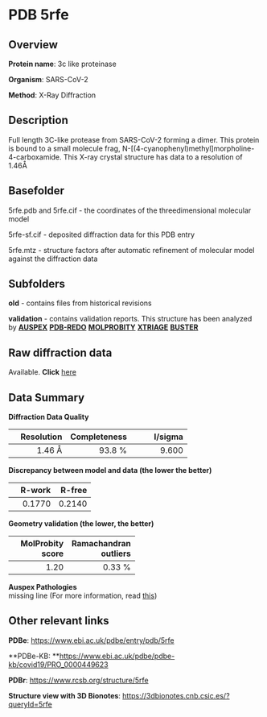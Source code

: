 # PDB 5rfe

## Overview

**Protein name**: 3c like proteinase

**Organism**: SARS-CoV-2

**Method**: X-Ray Diffraction

## Description

Full length 3C-like protease from SARS-CoV-2 forming a dimer. This protein is bound to a small molecule frag, N-[(4-cyanophenyl)methyl]morpholine-4-carboxamide. This X-ray crystal structure has data to a resolution of 1.46Å

## Basefolder

5rfe.pdb and 5rfe.cif - the coordinates of the threedimensional molecular model

5rfe-sf.cif - deposited diffraction data for this PDB entry

5rfe.mtz - structure factors after automatic refinement of molecular model against the diffraction data

## Subfolders



**old** - contains files from historical revisions

**validation** - contains validation reports. This structure has been analyzed by [**AUSPEX**](https://github.com/thorn-lab/coronavirus_structural_task_force/tree/master/pdb/3c_like_proteinase/SARS-CoV-2/5rfe/validation/auspex) [**PDB-REDO**](https://github.com/thorn-lab/coronavirus_structural_task_force/tree/master/pdb/3c_like_proteinase/SARS-CoV-2/5rfe/validation/pdb-redo) [**MOLPROBITY**](https://github.com/thorn-lab/coronavirus_structural_task_force/tree/master/pdb/3c_like_proteinase/SARS-CoV-2/5rfe/validation/molprobity) [**XTRIAGE**](https://github.com/thorn-lab/coronavirus_structural_task_force/blob/master/pdb/3c_like_proteinase/SARS-CoV-2/5rfe/validation/Xtriage_output.log) [**BUSTER**](https://www.globalphasing.com/buster/wiki/index.cgi?Covid19Pdb5RFE) 



## Raw diffraction data

Available. **Click** [here](https://zenodo.org/record/3731353) 

## Data Summary
**Diffraction Data Quality**

|   | Resolution | Completeness| I/sigma |
|---|-------------:|----------------:|--------------:|
|   |1.46 Å|93.8  %|<img width=50/>9.600|

**Discrepancy between model and data (the lower the better)**

|   | **R-work**| **R-free**   
|---|-------------:|----------------:|           
||  0.1770|  0.2140|

**Geometry validation (the lower, the better)**

|   |**MolProbity<br>score**| **Ramachandran<br>outliers** 
|---|-------------:|----------------:|
||  1.20|  0.33 %|

**Auspex Pathologies**<br> missing line (For more information, read [this](https://github.com/thorn-lab/coronavirus_structural_task_force/blob/master/pdb/3c_like_proteinase/SARS-CoV-2/5rfe/validation/auspex/5rfe_auspex_comments.txt))

 



## Other relevant links 
**PDBe**:  https://www.ebi.ac.uk/pdbe/entry/pdb/5rfe

**PDBe-KB: **https://www.ebi.ac.uk/pdbe/pdbe-kb/covid19/PRO_0000449623 
 
**PDBr**: https://www.rcsb.org/structure/5rfe 

**Structure view with 3D Bionotes**: https://3dbionotes.cnb.csic.es/?queryId=5rfe

